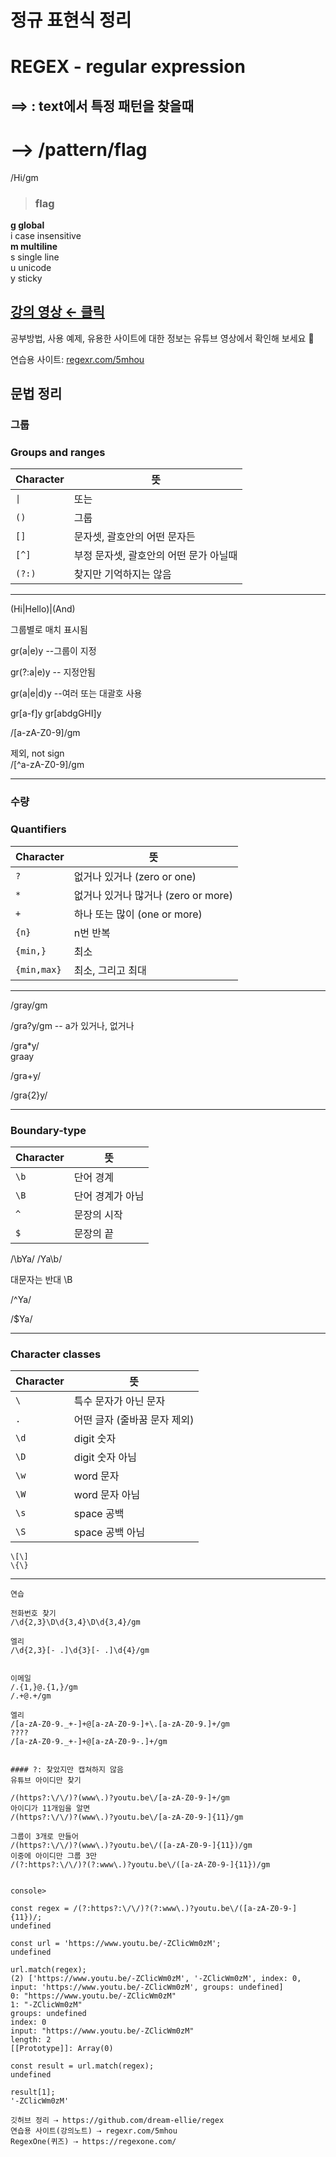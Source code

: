 # 정규 표현식 정리

# REGEX - regular expression
## ==> : text에서 특정 패턴을 찾을때

# --> /pattern/flag

/Hi/gm

> ### flag
**g global**    
i case insensitive  
**m multiline**  
s single line  
u unicode  
y sticky  




## [강의 영상 ← 클릭](https://youtu.be/t3M6toIflyQ)

공부방법, 사용 예제, 유용한 사이트에 대한 정보는 유튜브 영상에서 확인해 보세요 🙌

연습용 사이트: [regexr.com/5mhou](https://regexr.com/5ml92)

## 문법 정리

### 그룹

### Groups and ranges

| Character | 뜻                                     |
| --------- | -------------------------------------- |
| `\|`      | 또는                                   |
| `()`      | 그룹                                   |
| `[]`      | 문자셋, 괄호안의 어떤 문자든           |
| `[^]`     | 부정 문자셋, 괄호안의 어떤 문가 아닐때 |
| `(?:)`    | 찾지만 기억하지는 않음                 |

---
(Hi|Hello)|(And)

그룹별로 매치 표시됨

gr(a|e)y
--그룹이 지정

gr(?:a|e)y
-- 지정안됨

gr(a|e|d)y --여러 또는
대괄호 사용

gr[a-f]y
gr[abdgGHI]y

/[a-zA-Z0-9]/gm

제외, not sign  
/[^a-zA-Z0-9]/gm

---

### 수량


### Quantifiers

| Character   | 뜻                                  |
| ----------- | ----------------------------------- |
| `?`         | 없거나 있거나 (zero or one)         |
| `*`         | 없거나 있거나 많거나 (zero or more) |
| `+`         | 하나 또는 많이 (one or more)        |
| `{n}`       | n번 반복                            |
| `{min,}`    | 최소                                |
| `{min,max}` | 최소, 그리고 최대                   |


--------

/gray/gm

/gra?y/gm
-- a가 있거나, 없거나

/gra*y/  
graay

/gra+y/

/gra{2}y/

---
### Boundary-type

| Character | 뜻               |
| --------- | ---------------- |
| `\b`      | 단어 경계        |
| `\B`      | 단어 경계가 아님 |
| `^`       | 문장의 시작      |
| `$`       | 문장의 끝        |


/\bYa/
/Ya\b/

대문자는 반대 \B

/^Ya/

/$Ya/

---
### Character classes

| Character | 뜻                           |
| --------- | ---------------------------- |
| `\`       | 특수 문자가 아닌 문자        |
| `.`       | 어떤 글자 (줄바꿈 문자 제외) |
| `\d`      | digit 숫자                   |
| `\D`      | digit 숫자 아님              |
| `\w`      | word 문자                    |
| `\W`      | word 문자 아님               |
| `\s`      | space 공백                   |
| `\S`      | space 공백 아님              |
```
\[\]
\{\}
```

---
```
연습

전화번호 찾기
/\d{2,3}\D\d{3,4}\D\d{3,4}/gm

엘리
/\d{2,3}[- .]\d{3}[- .]\d{4}/gm


이메일
/.{1,}@.{1,}/gm
/.+@.+/gm

엘리
/[a-zA-Z0-9._+-]+@[a-zA-Z0-9-]+\.[a-zA-Z0-9.]+/gm
????
/[a-zA-Z0-9._+-]+@[a-zA-Z0-9-.]+/gm


#### ?: 찾았지만 캡쳐하지 않음
유튜브 아이디만 찾기

/(https?:\/\/)?(www\.)?youtu.be\/[a-zA-Z0-9-]+/gm
아이디가 11개임을 알면
/(https?:\/\/)?(www\.)?youtu.be\/[a-zA-Z0-9-]{11}/gm

그룹이 3개로 만들어
/(https?:\/\/)?(www\.)?youtu.be\/([a-zA-Z0-9-]{11})/gm
이중에 아이디만 그룹 3만
/(?:https?:\/\/)?(?:www\.)?youtu.be\/([a-zA-Z0-9-]{11})/gm


console>

const regex = /(?:https?:\/\/)?(?:www\.)?youtu.be\/([a-zA-Z0-9-]{11})/;
undefined

const url = 'https://www.youtu.be/-ZClicWm0zM';
undefined

url.match(regex);
(2) ['https://www.youtu.be/-ZClicWm0zM', '-ZClicWm0zM', index: 0, input: 'https://www.youtu.be/-ZClicWm0zM', groups: undefined]
0: "https://www.youtu.be/-ZClicWm0zM"
1: "-ZClicWm0zM"
groups: undefined
index: 0
input: "https://www.youtu.be/-ZClicWm0zM"
length: 2
[[Prototype]]: Array(0)

const result = url.match(regex);
undefined

result[1];
'-ZClicWm0zM'

```


```
깃허브 정리 ⇢ https://github.com/dream-ellie/regex
연습용 사이트(강의노트) ⇢ regexr.com/5mhou
RegexOne(퀴즈) ⇢ https://regexone.com/


```